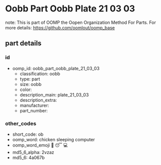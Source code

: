 # Oobb Part Oobb Plate 21 03 03  

note: This is part of OOMP the Oopen Organization Method For Parts. For more details: https://github.com/oomlout/oomp_base

##  part details





### id
* oomp_id: oobb_part_oobb_plate_21_03_03
  * classification: oobb
  * type: part
  * size: oobb
  * color: 
  * description_main: plate_21_03_03
  * description_extra: 
  * manufacturer: 
  * part_number: 

### other_codes
* short_code: ob
* oomp_word: chicken sleeping computer
* oomp_word_emoji :chicken: :sleeping: :computer:
* md5_6_alpha: 2vzaz
* md5_6: 4a067b